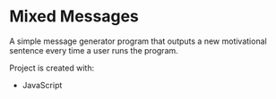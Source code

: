 # Mixed Messages
A simple message generator program that outputs a new motivational sentence every time a user runs the program.

Project is created with:
 + JavaScript
